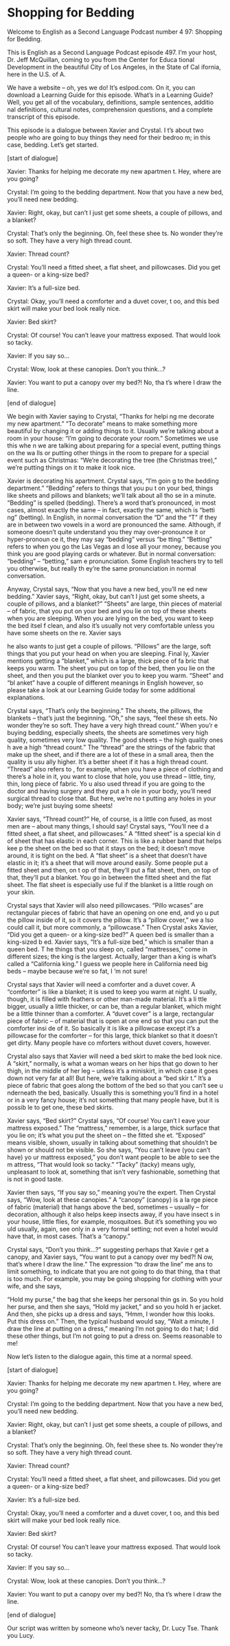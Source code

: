 # Shopping for Bedding

Welcome to English as a Second Language Podcast number 4 97: Shopping for Bedding.

This is English as a Second Language Podcast episode 497.  I’m your host, Dr. Jeff McQuillan, coming to you from the Center for Educa tional Development in the beautiful City of Los Angeles, in the State of Cal ifornia, here in the U.S. of A.

We have a website – oh, yes we do!  It’s eslpod.com.  On it, you can download a Learning Guide for this episode.  What’s in a Learning  Guide?  Well, you get all of the vocabulary, definitions, sample sentences, additio nal definitions, cultural notes, comprehension questions, and a complete transcript  of this episode.

This episode is a dialogue between Xavier and Crystal.  I t’s about two people who are going to buy things they need for their bedroo m; in this case, bedding. Let’s get started.

[start of dialogue]

Xavier:  Thanks for helping me decorate my new apartmen t.  Hey, where are you going?

Crystal:  I’m going to the bedding department.  Now that you have a new bed, you’ll need new bedding.

Xavier:  Right, okay, but can’t I just get some sheets, a  couple of pillows, and a blanket?

Crystal:  That’s only the beginning.  Oh, feel these shee ts.  No wonder they’re so soft.  They have a very high thread count.

Xavier:  Thread count?

Crystal:  You’ll need a fitted sheet, a flat sheet, and  pillowcases.  Did you get a queen- or a king-size bed?

Xavier:  It’s a full-size bed.

Crystal:  Okay, you’ll need a comforter and a duvet cover, t oo, and this bed skirt will make your bed look really nice.

 Xavier:  Bed skirt?

Crystal:  Of course!  You can’t leave your mattress exposed.  That would look so tacky.

Xavier:  If you say so…

Crystal:  Wow, look at these canopies.  Don’t you think…?

Xavier:  You want to put a canopy over my bed?!  No, tha t’s where I draw the line.

[end of dialogue]

We begin with Xavier saying to Crystal, “Thanks for helpi ng me decorate my new apartment.”  “To decorate” means to make something more  beautiful by changing it or adding things to it.  Usually we’re talking about  a room in your house: “I’m going to decorate your room.”  Sometimes we use this whe n we are talking about preparing for a special event, putting things on the wa lls or putting other things in the room to prepare for a special event such as Christmas:  “We’re decorating the tree (the Christmas tree),” we’re putting things on it to make it look nice.

Xavier is decorating his apartment.  Crystal says, “I’m goin g to the bedding department.”  “Bedding” refers to things that you pu t on your bed, things like sheets and pillows and blankets; we’ll talk about all tho se in a minute.  “Bedding” is spelled (bedding).  There’s a word that’s pronounced,  in most cases, almost exactly the same – in fact, exactly the same, which is “betti ng” (betting).  In English, in normal conversation the “D” and the “T” if they are in between two vowels in a word are pronounced the same.  Although, if  someone doesn’t quite understand you they may over-pronounce it or hyper-pronoun ce it, they may say “bedding” versus “be tting.”  “Betting” refers to when you go the Las Vegas an d lose all your money, because you think you are good playing  cards or whatever. But in normal conversation: “bedding” – “betting,” sam e pronunciation.  Some English teachers try to tell you otherwise, but really th ey’re the same pronunciation in normal conversation.

Anyway, Crystal says, “Now that you have a new bed, you’ll ne ed new bedding.” Xavier says, “Right, okay, but can’t I just get some sheets, a couple of pillows, and a blanket?”  “Sheets” are large, thin pieces of material – of fabric, that you put on your bed and you lie on top of these sheets when  you are sleeping.  When you are lying on the bed, you want to keep the bed itsel f clean, and also it’s usually not very comfortable unless you have some sheets on the re.  Xavier says

 he also wants to just get a couple of pillows.  “Pillows”  are the large, soft things that you put your head on when you are sleeping.  Final ly, Xavier mentions getting a “blanket,” which is a large, thick piece of fa bric that keeps you warm. The sheet you put on top of the bed, then you lie on the sheet, and then you put the blanket over you to keep you warm.  “Sheet” and “bl anket” have a couple of different meanings in English however, so please take a look at our Learning Guide today for some additional explanations.

Crystal says, “That’s only the beginning.”  The sheets, the pillows, the blankets – that’s just the beginning.  “Oh,” she says, “feel these sh eets.  No wonder they’re so soft.  They have a very high thread count.”  When you’r e buying bedding, especially sheets, the sheets are sometimes very high quality,  sometimes very low quality.  The good sheets – the high quality ones h ave a high “thread count.” The “thread” are the strings of the fabric that make up  the sheet, and if there are a lot of these in a small area, then the quality is usu ally higher.  It’s a better sheet if it has a high thread count.  “Thread” also refers to , for example, when you have a piece of clothing and there’s a hole in it, you want to close that hole, you use thread – little, tiny, thin, long piece of fabric.  Yo u also used thread if you are going to the doctor and having surgery and they put a h ole in your body, you’ll need surgical thread to close that.  But here, we’re no t putting any holes in your body; we’re just buying some sheets!

Xavier says, “Thread count?”  He, of course, is a little con fused, as most men are – about many things, I should say!  Crystal says, “You’ll nee d a fitted sheet, a flat sheet, and pillowcases.”  A “fitted sheet” is a special kin d of sheet that has elastic in each corner.  This is like a rubber band that helps kee p the sheet on the bed so that it stays on the bed; it doesn’t move around, it is tight on the bed.  A “flat sheet” is a sheet that doesn’t have elastic in it; it’s a sheet that will move around easily.  Some people put a fitted sheet and then, on t op of that, they’ll put a flat sheet, then, on top of that, they’ll put a blanket.  You go in between the fitted sheet and the flat sheet.  The flat sheet is especially use ful if the blanket is a little rough on your skin.

Crystal says that Xavier will also need pillowcases.  “Pillo wcases” are rectangular pieces of fabric that have an opening on one end, and yo u put the pillow inside of it, so it covers the pillow.  It’s a “pillow cover,” we a lso could call it, but more commonly, a “pillowcase.”  Then Crystal asks Xavier, “Did you  get a queen- or a king-size bed?”  A queen bed is smaller than a king-sized b ed.  Xavier says, “It’s a full-size bed,” which is smaller than a queen bed.  T he things that you sleep on, called “mattresses,” come in different sizes; the king is the largest.  Actually, larger than a king is what’s called a “California king.”   I guess we people here in California need big beds – maybe because we’re so fat, I ’m not sure!

 Crystal says that Xavier will need a comforter and a duvet  cover.  A “comforter” is like a blanket; it is used to keep you warm at night.  U sually, though, it is filled with feathers or other man-made material.  It’s a li ttle bigger, usually a little thicker, or can be, than a regular blanket, which might  be a little thinner than a comforter.  A “duvet cover” is a large, rectangular piece of fabric – of material that is open at one end so that you can put the comforter insi de of it.  So basically it is like a pillowcase except it’s a pillowcase for the comforter  – for this large, thick blanket so that it doesn’t get dirty.  Many people have co mforters without duvet covers, however.

Crystal also says that Xavier will need a bed skirt to make  the bed look nice.  A “skirt,” normally, is what a woman wears on her hips that  go down to her thigh, in the middle of her leg – unless it’s a miniskirt, in which  case it goes down not very far at all!  But here, we’re talking about a “bed skir t.”  It’s a piece of fabric that goes along the bottom of the bed so that you can’t see u nderneath the bed, basically.  Usually this is something you’ll find in a hotel  or in a very fancy house; it’s not something that many people have, but it is possib le to get one, these bed skirts.

Xavier says, “Bed skirt?”  Crystal says, “Of course!  You can’t l eave your mattress exposed.”  The “mattress,” remember, is a large, thick surface that you lie on; it’s what you put the sheet on – the fitted she et.  “Exposed” means visible, shown, usually in talking about something that shouldn’t be shown or should not be visible.  So she says, “You can’t leave (you can’t have) yo ur mattress exposed,” you don’t want people to be able to see the m attress, “That would look so tacky.”  “Tacky” (tacky) means ugly, unpleasant to look at, something that isn’t very fashionable, something that is not in good taste.

Xavier then says, “If you say so,” meaning you’re the expert.   Then Crystal says, “Wow, look at these canopies.”  A “canopy” (canopy) is a la rge piece of fabric (material) that hangs above the bed, sometimes – usually – for decoration, although it also helps keep insects away, if you have insect s in your house, little flies, for example, mosquitoes.  But it’s something you wo uld usually, again, see only in a very formal setting; not even a hotel would have that, in most cases. That’s a “canopy.”

Crystal says, “Don’t you think…?” suggesting perhaps that Xavie r get a canopy, and Xavier says, “You want to put a canopy over my bed?!  N ow, that’s where I draw the line.”  The expression “to draw the line” me ans to limit something, to indicate that you are not going to do that thing, tha t that is too much.  For example, you may be going shopping for clothing with your  wife, and she says,

 “Hold my purse,” the bag that she keeps her personal thin gs in.  So you hold her purse, and then she says, “Hold my jacket,” and so you hold h er jacket.  And then, she picks up a dress and says, “Hmm, I wonder how this looks.  Put this dress on.”  Then, the typical husband would say, “Wait a minute, I draw the line at putting on a dress,” meaning I’m not going to do t hat; I did these other things, but I’m not going to put a dress on.  Seems reasonable to me!

Now let’s listen to the dialogue again, this time at a  normal speed.

[start of dialogue]

Xavier:  Thanks for helping me decorate my new apartmen t.  Hey, where are you going?

Crystal:  I’m going to the bedding department.  Now that you have a new bed, you’ll need new bedding.

Xavier:  Right, okay, but can’t I just get some sheets, a  couple of pillows, and a blanket?

Crystal:  That’s only the beginning.  Oh, feel these shee ts.  No wonder they’re so soft.  They have a very high thread count.

Xavier:  Thread count?

Crystal:  You’ll need a fitted sheet, a flat sheet, and  pillowcases.  Did you get a queen- or a king-size bed?

Xavier:  It’s a full-size bed.

Crystal:  Okay, you’ll need a comforter and a duvet cover, t oo, and this bed skirt will make your bed look really nice.

Xavier:  Bed skirt?

Crystal:  Of course!  You can’t leave your mattress exposed.  That would look so tacky.

Xavier:  If you say so…

Crystal:  Wow, look at these canopies.  Don’t you think…?

 Xavier:  You want to put a canopy over my bed?!  No, tha t’s where I draw the line.

[end of dialogue]

Our script was written by someone who’s never tacky, Dr. Lucy Tse.  Thank you Lucy.





